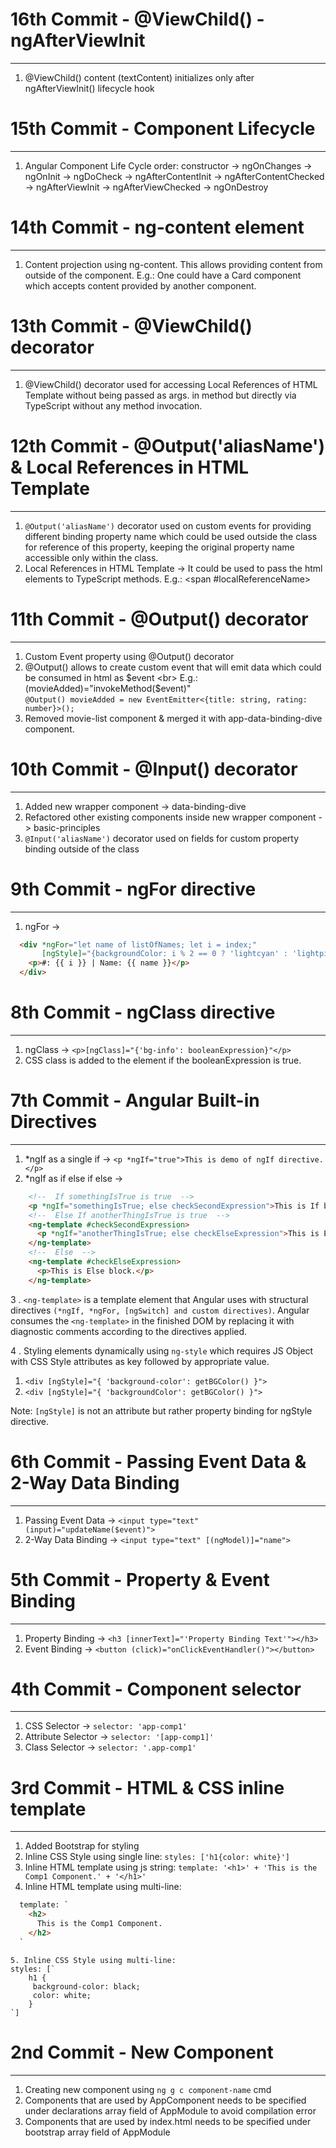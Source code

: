 # 16th Commit - @ViewChild() - ngAfterViewInit 
--------------------------------------

1. @ViewChild() content (textContent) initializes only after ngAfterViewInit() lifecycle hook
   
# 15th Commit - Component Lifecycle
--------------------------------------

1. Angular Component Life Cycle order:
   constructor -> ngOnChanges -> ngOnInit -> ngDoCheck -> ngAfterContentInit -> ngAfterContentChecked ->
   ngAfterViewInit -> ngAfterViewChecked -> ngOnDestroy
   
# 14th Commit - ng-content element
--------------------------------------

1. Content projection using ng-content.
   This allows providing content from outside of the component.
   E.g.: One could have a Card component which accepts content provided by another component.

# 13th Commit - @ViewChild() decorator
--------------------------------------

1. @ViewChild() decorator used for accessing Local References of HTML Template without being
   passed as args. in method but directly via TypeScript without any method invocation.

# 12th Commit - @Output('aliasName') & Local References in HTML Template
------------------------------------------------------------------------

1. `@Output('aliasName')` decorator used on custom events for providing different binding property name 
    which could be used outside the class for reference of this property,
    keeping the original property name accessible only within the class.
2. Local References in HTML Template -> It could be used to pass the html elements to TypeScript methods.
    E.g.: <span #localReferenceName></span>

# 11th Commit - @Output() decorator
--------------------------------

1. Custom Event property using @Output() decorator 
2. @Output() allows to create custom event that will emit data which could be consumed in html as $event <br>
    E.g.: (movieAdded)="invokeMethod($event)" <br>
    `@Output() movieAdded = new EventEmitter<{title: string, rating: number}>();`
3. Removed movie-list component & merged it with app-data-binding-dive component.

# 10th Commit - @Input() decorator
--------------------------------

1. Added new wrapper component -> data-binding-dive
2. Refactored other existing components inside new wrapper component -> basic-principles
3. `@Input('aliasName')` decorator used on fields for custom property binding outside of the class

# 9th Commit - ngFor directive
--------------------------------

1. ngFor -> 
```html
  <div *ngFor="let name of listOfNames; let i = index;"
       [ngStyle]="{backgroundColor: i % 2 == 0 ? 'lightcyan' : 'lightpink'}">
    <p>#: {{ i }} | Name: {{ name }}</p>
  </div>
```

# 8th Commit - ngClass directive
--------------------------------

1. ngClass -> `<p>[ngClass]="{'bg-info': booleanExpression}"</p>`
2. CSS class is added to the element if the booleanExpression is true.

# 7th Commit - Angular Built-in Directives
--------------------------------

1. *ngIf as a single if -> `<p *ngIf="true">This is demo of ngIf directive.</p>`
2. *ngIf as if else if else ->
```html
    <!--  If somethingIsTrue is true  -->
    <p *ngIf="somethingIsTrue; else checkSecondExpression">This is If block.</p>
    <!--  Else If anotherThingIsTrue is true  -->
    <ng-template #checkSecondExpression>
      <p *ngIf="anotherThingIsTrue; else checkElseExpression">This is Else If block.</p>
    </ng-template>
    <!--  Else  -->
    <ng-template #checkElseExpression>
      <p>This is Else block.</p>
    </ng-template>
```
3 . `<ng-template>` is a template element that Angular uses with structural directives `(*ngIf, *ngFor, [ngSwitch] and custom directives)`.
Angular consumes the `<ng-template>` in the finished DOM by replacing it with diagnostic comments according to the directives applied.

4 . Styling elements dynamically using `ng-style` which requires JS Object with CSS Style attributes as key followed by appropriate value.
1. `<div [ngStyle]="{ 'background-color': getBGColor() }">`
2. `<div [ngStyle]="{ 'backgroundColor': getBGColor() }">`

Note: `[ngStyle]` is not an attribute but rather property binding for ngStyle directive.

# 6th Commit - Passing Event Data & 2-Way Data Binding
--------------------------------

1. Passing Event Data -> `<input type="text" (input)="updateName($event)">`
2. 2-Way Data Binding -> `<input type="text" [(ngModel)]="name">`

# 5th Commit - Property & Event Binding
--------------------------------

1. Property Binding -> `<h3 [innerText]="'Property Binding Text'"></h3>`
2. Event Binding -> `<button (click)="onClickEventHandler()"></button>`

# 4th Commit - Component selector
--------------------------------

1. CSS Selector -> `selector: 'app-comp1'`
2. Attribute Selector -> `selector: '[app-comp1]'`
3. Class Selector -> `selector: '.app-comp1'`

# 3rd Commit - HTML & CSS inline template
--------------------------------

1. Added Bootstrap for styling
2. Inline CSS Style using single line: `styles: ['h1{color: white}']`
3. Inline HTML template using js string: `template: '<h1>' + 'This is the Comp1 Component.' + '</h1>'`
4. Inline HTML template using multi-line:
```html
  template: `
    <h2>
      This is the Comp1 Component.
    </h2>
  `
```

``` 
5. Inline CSS Style using multi-line:
styles: [`
    h1 {
     background-color: black;
     color: white;
    }
`]
```

# 2nd Commit - New Component
--------------------------------

1. Creating new component using `ng g c component-name` cmd
2. Components that are used by AppComponent needs to be specified under declarations array field of AppModule to avoid compilation error
3. Components that are used by index.html needs to be specified under bootstrap array field of AppModule
